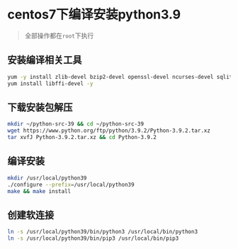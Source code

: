 # centos7下编译安装python3.9

> 全部操作都在`root`下执行

## 安装编译相关工具

```bash
yum -y install zlib-devel bzip2-devel openssl-devel ncurses-devel sqlite-devel readline-devel tk-devel gdbm-devel db4-devel libpcap-devel xz-devel
yum install libffi-devel -y
```

## 下载安装包解压

```bash
mkdir ~/python-src-39 && cd ~/python-src-39
wget https://www.python.org/ftp/python/3.9.2/Python-3.9.2.tar.xz
tar xvfJ Python-3.9.2.tar.xz && cd Python-3.9.2
```

## 编译安装

```bash
mkdir /usr/local/python39
./configure --prefix=/usr/local/python39
make && make install
```

## 创建软连接

```bash
ln -s /usr/local/python39/bin/python3 /usr/local/bin/python3
ln -s /usr/local/python39/bin/pip3 /usr/local/bin/pip3
```